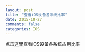 ```yaml
---
layout: post
title: "查看iOS设备各系统比率"
date: 2015-10-27
comments: false
categories: IOS
---
```


点击[这里](https://developer.apple.com/support/app-store/)查看iOS设备各系统占用比率
